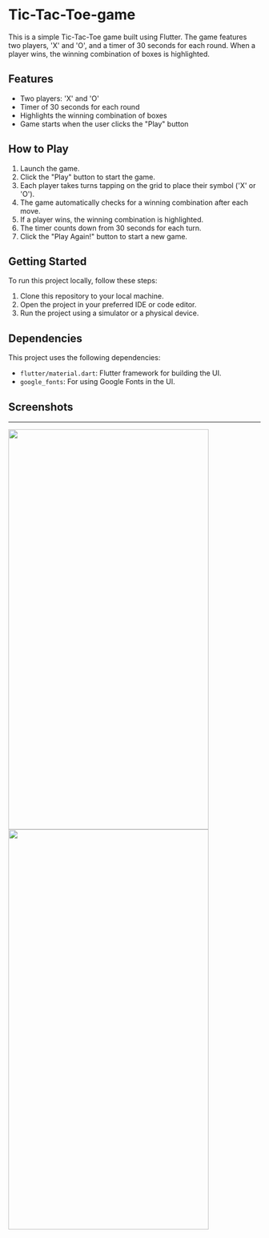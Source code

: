 # Tic-Tac-Toe-game
This is a simple Tic-Tac-Toe game built using Flutter. The game features two players, 'X' and 'O', and a timer of 30 seconds for each round. When a player wins, the winning combination of boxes is highlighted.

## Features

- Two players: 'X' and 'O'
- Timer of 30 seconds for each round
- Highlights the winning combination of boxes
- Game starts when the user clicks the "Play" button

## How to Play

1. Launch the game.
2. Click the "Play" button to start the game.
3. Each player takes turns tapping on the grid to place their symbol ('X' or 'O').
4. The game automatically checks for a winning combination after each move.
5. If a player wins, the winning combination is highlighted.
6. The timer counts down from 30 seconds for each turn.
7. Click the "Play Again!" button to start a new game.

## Getting Started

To run this project locally, follow these steps:

1. Clone this repository to your local machine.
2. Open the project in your preferred IDE or code editor.
3. Run the project using a simulator or a physical device.

## Dependencies

This project uses the following dependencies:

- `flutter/material.dart`: Flutter framework for building the UI.
- `google_fonts`: For using Google Fonts in the UI.

## Screenshots

---

<img align="left" width="400" height="800" src="https://github.com/hirakjyoti08/Tic-Tac-Toe-game/assets/76906387/f7901d96-3ea0-43cc-bfd0-9241bce9f9fe">

<img align="left" width="400" height="800" src="https://github.com/hirakjyoti08/Tic-Tac-Toe-game/assets/76906387/79cee5a3-627e-4414-bf66-13ef5ea18f4c">

